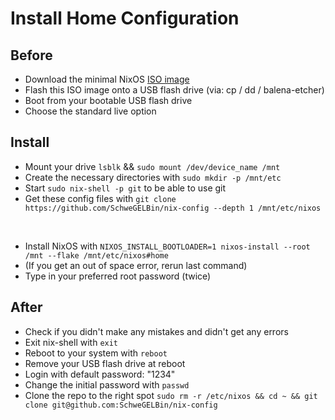 # Install Home Configuration

## Before
- Download the minimal NixOS [ISO image](https://channels.nixos.org/nixos-24.11/latest-nixos-minimal-x86_64-linux.iso)
- Flash this ISO image onto a USB flash drive (via: cp / dd / balena-etcher)
- Boot from your bootable USB flash drive
- Choose the standard live option

## Install
- Mount your drive `lsblk` && `sudo mount /dev/device_name /mnt`
- Create the necessary directories with `sudo mkdir -p /mnt/etc`
- Start `sudo nix-shell -p git` to be able to use git
- Get these config files with `git clone https://github.com/SchweGELBin/nix-config --depth 1 /mnt/etc/nixos`

<br>

- Install NixOS with `NIXOS_INSTALL_BOOTLOADER=1 nixos-install --root /mnt --flake /mnt/etc/nixos#home`
- (If you get an out of space error, rerun last command)
- Type in your preferred root password (twice)

## After
- Check if you didn't make any mistakes and didn't get any errors
- Exit nix-shell with `exit`
- Reboot to your system with `reboot`
- Remove your USB flash drive at reboot
- Login with default password: "1234"
- Change the initial password with `passwd`
- Clone the repo to the right spot `sudo rm -r /etc/nixos && cd ~ && git clone git@github.com:SchweGELBin/nix-config`
